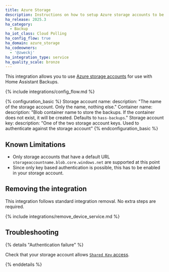 ```yaml
---
title: Azure Storage
description: Instructions on how to setup Azure storage accounts to be used with backups.
ha_release: 2025.3
ha_category:
  - Backup
ha_iot_class: Cloud Polling
ha_config_flow: true
ha_domain: azure_storage
ha_codeowners:
  - '@zweckj'
ha_integration_type: service
ha_quality_scale: bronze
---
```


This integration allows you to use [Azure storage accounts](https://learn.microsoft.com/en-us/azure/storage/common/storage-account-overview) for use with Home Assistant Backups.

{% include integrations/config_flow.md %}

{% configuration_basic %}
Storage account name:
  description: "The name of the storage account. Only the name, nothing else."
Container name:
  description: "Blob container name to store the backups. If the container does not exist, it will be created. Defaults to `hass-backups`."
Storage account key:
  description: "One of the two storage account keys. Used to authenticate against the storage account"
{% endconfiguration_basic %}


## Known Limitations

- Only storage accounts that have a default URL `storageaccountname.blob.core.windows.net` are supported at this point
- Since only key based authentication is possible, this has to be enabled in your storage account.

## Removing the integration

This integration follows standard integration removal. No extra steps are required.

{% include integrations/remove_device_service.md %}

## Troubleshooting

{% details "Authentication failure" %}

Check that your storage account allows [`Shared Key` access](https://learn.microsoft.com/en-us/azure/storage/common/shared-key-authorization-prevent?tabs=portal#remediate-authorization-via-shared-key).

{% enddetails %}
